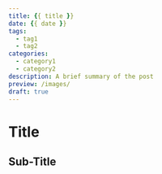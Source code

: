 ```yaml
---
title: {{ title }}
date: {{ date }}
tags:
  - tag1
  - tag2
categories:
  - category1
  - category2
description: A brief summary of the post
preview: /images/
draft: true
---
```


# Title
## Sub-Title

